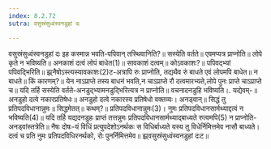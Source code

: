 ```yaml
---
index: 8.2.72
sutra: वसुस्रंसुध्वंस्वनडुहां दः

---
```

वसुस्रंसुध्वंस्वनडुहां दः इह कस्मान्न भवति-पपिवान् तस्थिवानिति?॥ सस्येति वर्तते॥ एवमप्यत्र प्राप्नोति॥ लोपे कृते न भविष्यति॥ अनकाशं दत्वं लोपं बाधेत(1)॥ सावकाशं दत्वम्॥ कोऽवकाशः?॥ पपिवद्भ्यां पपिवदि्भरिति॥ झ्र्नैषोऽस्त्यस्यावकाशः(2)ट-अत्रापि रुः प्राप्नोति, तद्यथैव रुं बाधते एवं लोपमपि बाधेत॥ न बाधते॥ किं कारणम्?॥ येन नाऽप्राप्ते तस्य बाधनं भवति,न चाऽप्राप्ते रौ दत्वमारभ्यते,लोपे पुनः प्राप्ते चाऽप्राप्ते च॥ यदि तर्हि सस्येति वर्तते-अनडुद्भ्यामनडुदि्भरित्यत्र न प्राप्नोति॥ वचनादनडुहि भविष्यति।. यद्येवम्-॥ अनडुहो दत्वे नकारप्रतिषेधः॥ अनडुहो दत्वे नकारस्य प्रतिषेधो वक्तव्यः। अनड्वान्॥ सिद्धं तु प्रतिपदविधानान्नुमः॥ सिद्धमेतत्॥ कथम्?॥ प्रतिपदविधानान्नुमः(3)। नुमः प्रतिपदविधानसार्मथ्याद्दत्वं न भविष्यति(4)॥ यदि तर्हि यद्यदनडुहः प्राप्तं तत्तन्नुमः प्रतिपदविधानसार्मथ्याद्बाध्यते रुत्वमपि(5) न प्राप्नोति-अनड्वांस्तत्रेति॥ नैषः दोषः-यं विधिं प्रत्युपदेशोऽनर्थकः स विधिर्बाध्यते यस्य तु विधेर्निमित्तमेव नासौ बाध्यते। दत्वं च प्रति नुमः प्रतिपदविधिरनर्थको, रोः पुनर्निमित्तमेव॥ झ्र्वसुस्रंसुध्वंस्वनडुहां दःट॥
